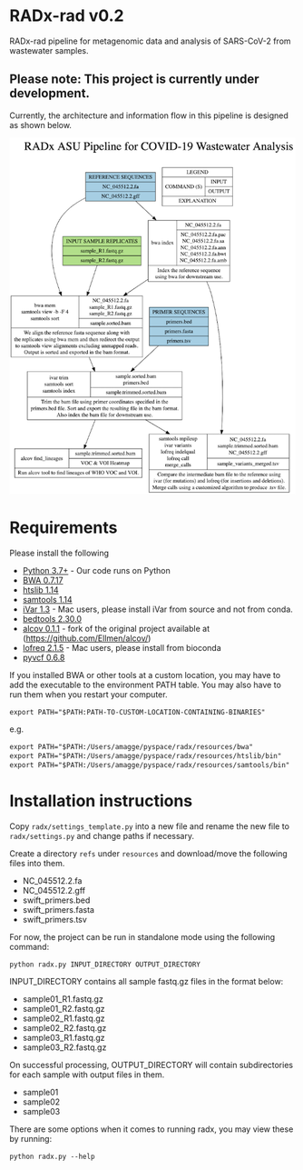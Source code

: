 # RADx-rad v0.2
RADx-rad pipeline for metagenomic data and analysis of SARS-CoV-2 from wastewater samples.

## Please note: This project is currently under development.

Currently, the architecture and information flow in this pipeline is designed as shown below.

![arch](resources/radx-arch.png)

# Requirements
Please install the following 
* [Python 3.7+](https://www.python.org) - Our code runs on Python
* [BWA 0.7.17](https://github.com/lh3/bwa)
* [htslib 1.14](http://www.htslib.org/download/)
* [samtools 1.14](http://www.htslib.org/download/)
* [iVar 1.3](https://github.com/andersen-lab/ivar) - Mac users, please install iVar from source and not from conda.
* [bedtools 2.30.0](https://bedtools.readthedocs.io/en/latest/content/installation.html)
* [alcov 0.1.1](https://github.com/amagge/alcov/) - fork of the original project available at (https://github.com/Ellmen/alcov/)
* [lofreq 2.1.5](https://github.com/CSB5/lofreq) - Mac users, please install from bioconda
* [pyvcf 0.6.8](https://pyvcf.readthedocs.io/en/latest/)

If you installed BWA or other tools at a custom location, you may have to add the executable to the environment PATH table. You may also have to run them when you restart your computer.  
```
export PATH="$PATH:PATH-TO-CUSTOM-LOCATION-CONTAINING-BINARIES"
```
e.g.
```
export PATH="$PATH:/Users/amagge/pyspace/radx/resources/bwa"
export PATH="$PATH:/Users/amagge/pyspace/radx/resources/htslib/bin"
export PATH="$PATH:/Users/amagge/pyspace/radx/resources/samtools/bin"
```

# Installation instructions
Copy ```radx/settings_template.py``` into a new file and rename the new file to ```radx/settings.py``` and change paths if necessary.

Create a directory ```refs``` under ```resources``` and download/move the following files into them.
* NC_045512.2.fa
* NC_045512.2.gff
* swift_primers.bed
* swift_primers.fasta
* swift_primers.tsv

For now, the project can be run in standalone mode using the following command:
```
python radx.py INPUT_DIRECTORY OUTPUT_DIRECTORY
```

INPUT_DIRECTORY contains all sample fastq.gz files in the format below:
* sample01_R1.fastq.gz
* sample01_R2.fastq.gz
* sample02_R1.fastq.gz
* sample02_R2.fastq.gz
* sample03_R1.fastq.gz
* sample03_R2.fastq.gz


On successful processing, OUTPUT_DIRECTORY will contain subdirectories for each sample with output files in them. 
* sample01
* sample02
* sample03

There are some options when it comes to running radx, you may view these by running:
```
python radx.py --help
```

